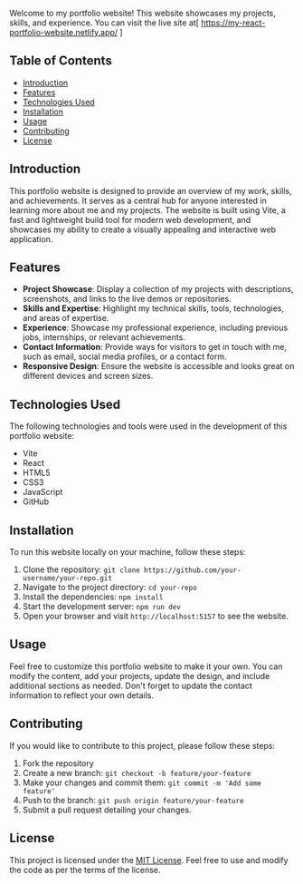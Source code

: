 


Welcome to my portfolio website! This website showcases my projects, skills, and experience. You can visit the live site at[ https://my-react-portfolio-website.netlify.app/ ]

## Table of Contents
- [Introduction](#introduction)
- [Features](#features)
- [Technologies Used](#technologies-used)
- [Installation](#installation)
- [Usage](#usage)
- [Contributing](#contributing)
- [License](#license)

## Introduction
This portfolio website is designed to provide an overview of my work, skills, and achievements. It serves as a central hub for anyone interested in learning more about me and my projects. The website is built using Vite, a fast and lightweight build tool for modern web development, and showcases my ability to create a visually appealing and interactive web application.

## Features
- **Project Showcase**: Display a collection of my projects with descriptions, screenshots, and links to the live demos or repositories.
- **Skills and Expertise**: Highlight my technical skills, tools, technologies, and areas of expertise.
- **Experience**: Showcase my professional experience, including previous jobs, internships, or relevant achievements.
- **Contact Information**: Provide ways for visitors to get in touch with me, such as email, social media profiles, or a contact form.
- **Responsive Design**: Ensure the website is accessible and looks great on different devices and screen sizes.

## Technologies Used
The following technologies and tools were used in the development of this portfolio website:

- Vite
- React
- HTML5
- CSS3
- JavaScript
- GitHub

## Installation
To run this website locally on your machine, follow these steps:

1. Clone the repository: `git clone https://github.com/your-username/your-repo.git`
2. Navigate to the project directory: `cd your-repo`
3. Install the dependencies: `npm install`
4. Start the development server: `npm run dev`
5. Open your browser and visit `http://localhost:5157` to see the website.

## Usage
Feel free to customize this portfolio website to make it your own. You can modify the content, add your projects, update the design, and include additional sections as needed. Don't forget to update the contact information to reflect your own details.

## Contributing
If you would like to contribute to this project, please follow these steps:

1. Fork the repository
2. Create a new branch: `git checkout -b feature/your-feature`
3. Make your changes and commit them: `git commit -m 'Add some feature'`
4. Push to the branch: `git push origin feature/your-feature`
5. Submit a pull request detailing your changes.

## License
This project is licensed under the [MIT License](LICENSE). Feel free to use and modify the code as per the terms of the license.

